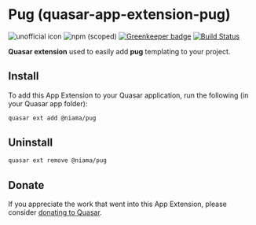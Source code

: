 # Pug (quasar-app-extension-pug)

![unofficial icon](https://img.shields.io/badge/Quasar%201.0-Unofficial%20App%20Extension-blue.svg?style=flat-square)
![npm (scoped)](https://img.shields.io/npm/v/@niama/quasar-app-extension-pug.svg?style=flat-square)
[![Greenkeeper badge](https://badges.greenkeeper.io/niama-strategies/quasar-app-extension-pug.svg?style=flat-square)](https://greenkeeper.io/)
[![Build Status](https://travis-ci.org/niama-strategies/quasar-app-extension-pug.svg?branch=master&style=flat-square)](https://travis-ci.org/niama-strategies/quasar-starter)

**Quasar extension** used to easily add **pug** templating to your project.

## Install

To add this App Extension to your Quasar application, run the following (in your Quasar app folder):

```bash
quasar ext add @niama/pug
```

## Uninstall

```bash
quasar ext remove @niama/pug
```

## Donate

If you appreciate the work that went into this App Extension, please consider [donating to Quasar](https://donate.quasar.dev).
